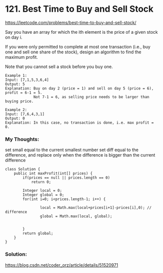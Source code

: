 # 121. Best Time to Buy and Sell Stock

https://leetcode.com/problems/best-time-to-buy-and-sell-stock/


Say you have an array for which the ith element is the price of a given stock on day i.

If you were only permitted to complete at most one transaction (i.e., buy one and sell one share of the stock), design an algorithm to find the maximum profit.

Note that you cannot sell a stock before you buy one.

```
Example 1:
Input: [7,1,5,3,6,4]
Output: 5
Explanation: Buy on day 2 (price = 1) and sell on day 5 (price = 6), profit = 6-1 = 5.
             Not 7-1 = 6, as selling price needs to be larger than buying price.
```

```
Example 2:
Input: [7,6,4,3,1]
Output: 0
Explanation: In this case, no transaction is done, i.e. max profit = 0.
```

### My Thoughts: 
set small equal to the current smallest number
set diff equal to the difference, and replace only when the difference is bigger than the current difference


```
class Solution {
    public int maxProfit(int[] prices) {
        if(prices == null || prices.length == 0) 
            return 0; 
        
        Integer local = 0; 
        Integer global = 0; 
        for(int i=0; i<prices.length-1; i++) {

                local = Math.max(local+prices[i+1]-prices[i],0); // difference 
                global = Math.max(local, global); 

            
        }
        return global; 
    }
}
``` 


### Solution: 
https://blog.csdn.net/coder_orz/article/details/51520971


